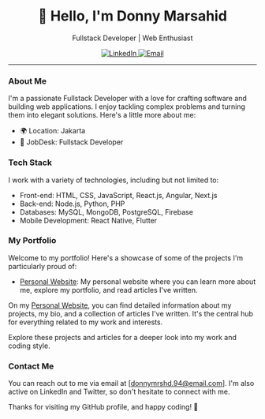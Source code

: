 <h1 align="center">👋 Hello, I'm Donny Marsahid</h1>
<p align="center">
  Fullstack Developer | Web Enthusiast
</p>

<div align="center">
  <a href="https://linkedin.com/in/donny-marsahid">
    <img src="https://img.shields.io/badge/-LinkedIn-0077B5?style=for-the-badge&logo=Linkedin&logoColor=white" alt="LinkedIn">
  </a>
  <a href="mailto:donnymrshd.94@example.com">
    <img src="https://img.shields.io/badge/Email-D14836?style=for-the-badge&logo=Gmail&logoColor=white" alt="Email">
  </a>
</div>

---

### About Me

I'm a passionate Fullstack Developer with a love for crafting software and building web applications. I enjoy tackling complex problems and turning them into elegant solutions. Here's a little more about me:

- 🌍 Location: Jakarta
- 💼 JobDesk: Fullstack Developer

### Tech Stack

I work with a variety of technologies, including but not limited to:

- Front-end: HTML, CSS, JavaScript, React.js, Angular, Next.js
- Back-end: Node.js, Python, PHP
- Databases: MySQL, MongoDB, PostgreSQL, Firebase
- Mobile Development: React Native, Flutter

### My Portfolio

Welcome to my portfolio! Here's a showcase of some of the projects I'm particularly proud of:

- [Personal Website](https://donnymarsahid.my.id): My personal website where you can learn more about me, explore my portfolio, and read articles I've written.

On my [Personal Website](https://donnymarsahid.my.id), you can find detailed information about my projects, my bio, and a collection of articles I've written. It's the central hub for everything related to my work and interests.

Explore these projects and articles for a deeper look into my work and coding style.

### Contact Me

You can reach out to me via email at [donnymrshd.94@email.com]. I'm also active on LinkedIn and Twitter, so don't hesitate to connect with me.

Thanks for visiting my GitHub profile, and happy coding! 🚀
